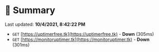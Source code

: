 # 📖 Summary
Last updated: **10/4/2021, 8:42:22 PM**

- `GET` [https://uptimerfree.tk](https://uptimerfree.tk) - **Down** (305ms)
- `GET` [https://monitoruptimer.tk](https://monitoruptimer.tk) - **Down** (301ms)
